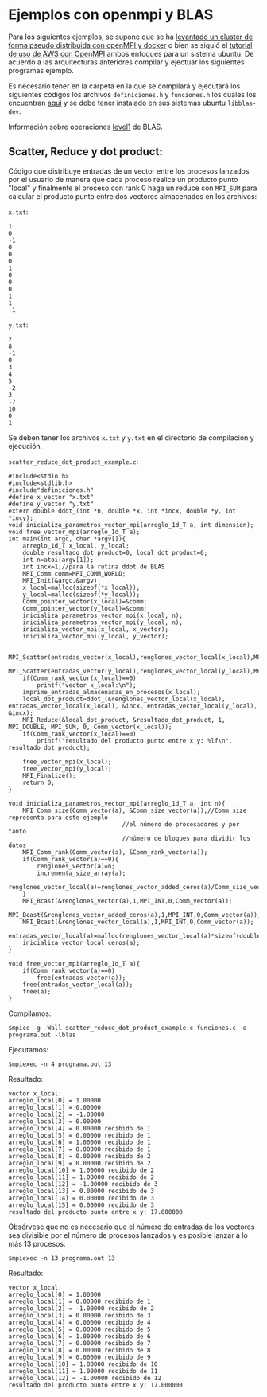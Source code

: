 # Ejemplos con openmpi y BLAS

Para los siguientes ejemplos, se supone que se ha [levantado un cluster de forma pseudo distribuida con openMPI y docker](../../) o bien se siguió el [tutorial de uso de AWS con OpenMPI](https://github.com/ITAM-DS/analisis-numerico-computo-cientifico/wiki/Iniciar-cluster-con-Autoscaling-y-OpenMPI) ambos enfoques para un sistema ubuntu. De acuerdo a las arquitecturas anteriores compilar y ejectuar los siguientes programas ejemplo.

Es necesario tener en la carpeta en la que se compilará y ejecutará los siguientes códigos los archivos `definiciones.h` y `funciones.h` los cuales los encuentran [aquí](../) y se debe tener instalado en sus sistemas ubuntu `libblas-dev`.

Información sobre operaciones [level1](http://www.netlib.org/blas/#_level_1) de BLAS. 

## Scatter, Reduce y dot product:

Código que distribuye entradas de un vector entre los procesos lanzados por el usuario de manera que cada proceso realice un producto punto "local" y finalmente el proceso con rank 0 haga un reduce con `MPI_SUM` para calcular el producto punto entre dos vectores almacenados en los archivos:

`x.txt`:

```
1
0
-1
0
0
0
1
0
0
0
1
1
-1
```

`y.txt`:

```
2
8
-1
0
3
4
5
-2
3
-7
10
0
1
```

Se deben tener los archivos `x.txt` y `y.txt` en el directorio de compilación y ejecución.

`scatter_reduce_dot_product_example.c`:

```
#include<stdio.h>
#include<stdlib.h>
#include"definiciones.h"
#define x_vector "x.txt"
#define y_vector "y.txt"
extern double ddot_(int *n, double *x, int *incx, double *y, int *incy);
void inicializa_parametros_vector_mpi(arreglo_1d_T a, int dimension);
void free_vector_mpi(arreglo_1d_T a);
int main(int argc, char *argv[]){
	arreglo_1d_T x_local, y_local;
	double resultado_dot_product=0, local_dot_product=0;
	int n=atoi(argv[1]);
	int incx=1;//para la rutina ddot de BLAS
	MPI_Comm comm=MPI_COMM_WORLD;
	MPI_Init(&argc,&argv);
	x_local=malloc(sizeof(*x_local));
	y_local=malloc(sizeof(*y_local));
	Comm_pointer_vector(x_local)=&comm;
	Comm_pointer_vector(y_local)=&comm;
	inicializa_parametros_vector_mpi(x_local, n);
	inicializa_parametros_vector_mpi(y_local, n);
	inicializa_vector_mpi(x_local, x_vector);
	inicializa_vector_mpi(y_local, y_vector);

	MPI_Scatter(entradas_vector(x_local),renglones_vector_local(x_local),MPI_DOUBLE,entradas_vector_local(x_local),renglones_vector_local(x_local),MPI_DOUBLE,0,Comm_vector(x_local));
	MPI_Scatter(entradas_vector(y_local),renglones_vector_local(y_local),MPI_DOUBLE,entradas_vector_local(y_local),renglones_vector_local(y_local),MPI_DOUBLE,0,Comm_vector(y_local));
	if(Comm_rank_vector(x_local)==0)
		printf("vector x_local:\n");
	imprime_entradas_almacenadas_en_procesos(x_local);
	local_dot_product=ddot_(&renglones_vector_local(x_local), entradas_vector_local(x_local), &incx, entradas_vector_local(y_local), &incx);
	MPI_Reduce(&local_dot_product, &resultado_dot_product, 1, MPI_DOUBLE, MPI_SUM, 0, Comm_vector(x_local));
	if(Comm_rank_vector(x_local)==0)
		printf("resultado del producto punto entre x y: %lf\n", resultado_dot_product);
	
	free_vector_mpi(x_local);
	free_vector_mpi(y_local);
	MPI_Finalize();
	return 0;
}

void inicializa_parametros_vector_mpi(arreglo_1d_T a, int n){
	MPI_Comm_size(Comm_vector(a), &Comm_size_vector(a));//Comm_size representa para este ejemplo
								//el número de procesadores y por tanto
								//número de bloques para dividir los datos
	MPI_Comm_rank(Comm_vector(a), &Comm_rank_vector(a));
	if(Comm_rank_vector(a)==0){
		renglones_vector(a)=n;
		incrementa_size_array(a);
		renglones_vector_local(a)=renglones_vector_added_ceros(a)/Comm_size_vector(a);
	}
	MPI_Bcast(&renglones_vector(a),1,MPI_INT,0,Comm_vector(a));
	MPI_Bcast(&renglones_vector_added_ceros(a),1,MPI_INT,0,Comm_vector(a));
	MPI_Bcast(&renglones_vector_local(a),1,MPI_INT,0,Comm_vector(a));
	entradas_vector_local(a)=malloc(renglones_vector_local(a)*sizeof(double));
	inicializa_vector_local_ceros(a);
}

void free_vector_mpi(arreglo_1d_T a){
	if(Comm_rank_vector(a)==0)
		free(entradas_vector(a));
	free(entradas_vector_local(a));
	free(a);
}

```

Compilamos:

```
$mpicc -g -Wall scatter_reduce_dot_product_example.c funciones.c -o programa.out -lblas

```

Ejecutamos:

```
$mpiexec -n 4 programa.out 13

```

Resultado:

```
vector x_local:
arreglo_local[0] = 1.00000
arreglo_local[1] = 0.00000
arreglo_local[2] = -1.00000
arreglo_local[3] = 0.00000
arreglo_local[4] = 0.00000 recibido de 1
arreglo_local[5] = 0.00000 recibido de 1
arreglo_local[6] = 1.00000 recibido de 1
arreglo_local[7] = 0.00000 recibido de 1
arreglo_local[8] = 0.00000 recibido de 2
arreglo_local[9] = 0.00000 recibido de 2
arreglo_local[10] = 1.00000 recibido de 2
arreglo_local[11] = 1.00000 recibido de 2
arreglo_local[12] = -1.00000 recibido de 3
arreglo_local[13] = 0.00000 recibido de 3
arreglo_local[14] = 0.00000 recibido de 3
arreglo_local[15] = 0.00000 recibido de 3
resultado del producto punto entre x y: 17.000000
```

Obsérvese que no es necesario que el número de entradas de los vectores sea divisible por el número de procesos lanzados y es posible lanzar a lo más 13 procesos:

```
$mpiexec -n 13 programa.out 13
```

Resultado:

```
vector x_local:
arreglo_local[0] = 1.00000
arreglo_local[1] = 0.00000 recibido de 1
arreglo_local[2] = -1.00000 recibido de 2
arreglo_local[3] = 0.00000 recibido de 3
arreglo_local[4] = 0.00000 recibido de 4
arreglo_local[5] = 0.00000 recibido de 5
arreglo_local[6] = 1.00000 recibido de 6
arreglo_local[7] = 0.00000 recibido de 7
arreglo_local[8] = 0.00000 recibido de 8
arreglo_local[9] = 0.00000 recibido de 9
arreglo_local[10] = 1.00000 recibido de 10
arreglo_local[11] = 1.00000 recibido de 11
arreglo_local[12] = -1.00000 recibido de 12
resultado del producto punto entre x y: 17.000000
```
